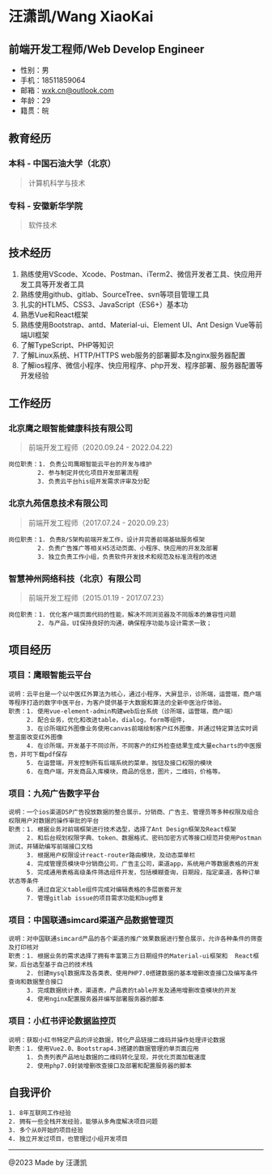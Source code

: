 # 汪潇凯/Wang XiaoKai

## 前端开发工程师/Web Develop Engineer

- 性别：男
- 手机：18511859064
- 邮箱：wxk.cn@outlook.com
- 年龄：29
- 籍贯：皖

## 教育经历

### 本科 - 中国石油大学（北京）

> 计算机科学与技术

### 专科 - 安徽新华学院

> 软件技术

## 技术经历

1. 熟练使用VScode、Xcode、Postman、iTerm2、微信开发者工具、快应用开发工具等开发者工具
2. 熟练使用github、gitlab、SourceTree、svn等项目管理工具
3. 扎实的HTLM5、CSS3、JavaScript（ES6+）基本功
4. 熟悉Vue和React框架
5. 熟练使用Bootstrap、antd、Material-ui、Element UI、Ant Design Vue等前端UI框架
6. 了解TypeScript、PHP等知识
7. 了解Linux系统、HTTP/HTTPS web服务的部署脚本及nginx服务器配置
8. 了解ios程序、微信小程序、快应用程序、php开发、程序部署、服务器配置等开发经验

## 工作经历

### 北京鹰之眼智能健康科技有限公司

> 前端开发工程师（2020.09.24 - 2022.04.22)

    岗位职责：1. 负责公司鹰眼智能云平台的开发与维护 
            2. 参与制定并优化项目开发部署流程
            3. 负责云平台his组开发需求评审及分配

### 北京九苑信息技术有限公司

> 前端开发工程师（2017.07.24 - 2020.09.23）

    岗位职责：1. 负责B/S架构前端开发工作，设计并完善前端基础服务框架
            2. 负责广告推广等相关H5活动页面、小程序、快应用的开发及部署
            3. 独立负责工作小组，负责软件开发技术和规范及标准流程的改进

### 智慧神州网络科技（北京）有限公司

> 前端开发工程师（2015.01.19 - 2017.07.23）

    岗位职责：1. 优化客户端页面代码的性能，解决不同浏览器及不同版本的兼容性问题
            2. 与产品，UI保持良好的沟通，确保程序功能与设计需求一致；

## 项目经历

### 项目：鹰眼智能云平台

    说明：云平台是一个以中医红外算法为核心，通过小程序，大屏显示，诊所端，运营端，商户端等程序打造的数字中医平台，为客户提供基于大数据和算法的全新中医治疗体验。 
    职责：1. 使用vue-element-admin构建web后台系统（诊所端，运营端，商户端） 
         2. 配合业务，优化和改进table，dialog，form等组件， 
         3. 在诊所端红外图像业务使用canvas前端绘制客户红外图像，并通过特定算法实时调整温窗改变红外图像 
         4. 在诊所端，开发基于不同诊所，不同客户的红外检查结果生成大量echarts的中医报告，并可下载pdf保存 
         5. 在运营端，开发控制所有后端系统的菜单，按钮及接口权限的模块 
         6. 在商户端，开发商品入库模块，商品的信息，图片，二维码，价格等。 

### 项目：九苑广告数字平台

    说明：一个ios渠道DSP广告投放数据的整合展示，分销商、广告主、管理员等多种权限及组合权限用户对数据的操作审批的平台
    职责：1. 根据业务对前端框架进行技术选型，选择了Ant Design框架及React框架
         2. 和后台规划权限字典、token、数据格式、密码加密方式等接口规范并使用Postman测试，并辅助编写前端接口文档
         3. 根据用户权限设计react-router路由模块，及动态菜单栏
         4. 完成管理员模块中分销商公司，广告主公司，渠道app，系统用户等数据表格的开发
         5. 完成通用表格高级条件筛选组件开发，包括模糊查询，日期段，指定渠道，各种订单状态等条件
         6. 通过自定义table组件完成对编辑表格的多层嵌套开发
         7. 管理gitlab issue的项目需求功能和bug修复

### 项目：中国联通simcard渠道产品数据管理页

    说明：对中国联通simcard产品的各个渠道的推广效果数据进行整合展示，允许各种条件的筛查及打印核对
    职责：1. 根据业务的需求选择了拥有丰富第三方日期组件的Material-ui框架和  React框架，后台选型基于自己的技术栈
         2. 创建mysql数据库及各类表、使用PHP7.0搭建数据的基本增删改查接口及编写条件查询和数据整合接口
         3. 完成数据统计表，渠道表，产品表的table开发及通用增删改查模块的开发
         4. 使用nginx配置服务器并编写部署服务器的脚本

### 项目：小红书评论数据监控页

    说明：获取小红书特定产品的评论数据，转化产品链接二维码并操作处理评论数据
    职责：1. 使用Vue2.0、Bootstrap4.3搭建的数据管理的单页面应用
         1. 负责列表产品地址数据的二维码转化呈现，并优化页面加载速度
         2. 使用php7.0封装增删改查接口及部署和配置服务器的脚本

## 自我评价

    1. 8年互联网工作经验
    2. 拥有一些全栈开发经验，能够从多角度解决项目问题
    3. 多个从0开始的项目经验
    4. 独立开发过项目，也管理过小组开发项目

---
@2023 Made by 汪潇凯
